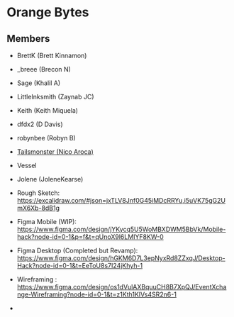 # Orange Bytes

## Members

- BrettK (Brett Kinnamon)
- _breee (Brecon N)
- Sage (Khalil A)
- LittleInksmith (Zaynab JC)
- Keith (Keith Miquela)
- dfdx2 (D Davis)
- robynbee (Robyn B)
- [Tailsmonster (Nico Aroca)](https://github.com/tailsmonster)

- Vessel
- Jolene (JoleneKearse)

- Rough Sketch: https://excalidraw.com/#json=jxTLV8Jnf0G45iMDcRRYu,i5uVK75gG2UmX6Xb-8dB1g
- Figma Mobile (WIP): https://www.figma.com/design/jYKycq5U5WoMBXDWM5BbVk/Mobile-hack?node-id=0-1&p=f&t=qUnoX9l6LMIYF8KW-0
- Figma Desktop (Completed but Revamp): https://www.figma.com/design/hGKM6D7L3epNyxRd8ZZxqJ/Desktop-Hack?node-id=0-1&t=EeToU8s7I24jKhyh-1
 - Wireframing : https://www.figma.com/design/os1dVulAXBquuCH8B7XpQJ/EventXchange-Wireframing?node-id=0-1&t=z1Kth1KIVs4SR2n6-1
-
